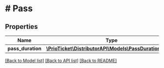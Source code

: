 # # Pass

## Properties

Name | Type | Description | Notes
------------ | ------------- | ------------- | -------------
**pass_duration** | [**\PrioTicket\DistributorAPI\Models\PassDurationDetails**](PassDurationDetails.md) |  | [optional]

[[Back to Model list]](../../README.md#models) [[Back to API list]](../../README.md#endpoints) [[Back to README]](../../README.md)
